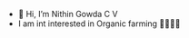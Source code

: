 - 👋 Hi, I’m Nithin Gowda C V
- I am int interested in Organic farming 🌱🌱🌱🌱



<!---
nithingowdacv8/nithingowdacv8 is a ✨ special ✨ repository because its `README.md` (this file) appears on your GitHub profile.
You can click the Preview link to take a look at your changes.
--->
